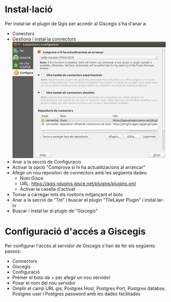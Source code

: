 # Instal·lació
Per instal·lar el plugin de Qgis per accedir al Giscegis s'ha d'anar a:

* Conectors
* Gestiona i instal·la connectors
![connectors](_static/connectors.png)
* Anar a la secció de Configuracio
* Activar la opció "Comprova si hi ha actualitzacions al arrancar"
* Afegir un nou repositori de connectors amb les següents dades:
    * Nom:Gisce
    * URL: https://qgis-plugins.gisce.net/plugins/plugins.xml
    * Activar la casella d'activat
* Tornar a carregar tots els rositoris mitjançant el boto
* Anar a la secció de "Tot" i buscar el plugin "TileLayer Plugin" i instal·lar-lo
* Buscar i instal·lar el plugin de "Giscegis"


# Configuració d'accés a Giscegis
Per configurar l'accés al servidor de Giscegis s'han de fer els següents passos:

* Connectors
* Giscegis
* Configuració
* Prémer el boto de + per afegir un nou servidor
* Posar el nom del nou servidor
* Omplir el camp URL gis, Postgres Host, Postgres Port, Postgres databse, Postgres user i Postgres password amb les dades facilitades
